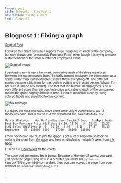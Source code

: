 ```yaml
---
layout: post
title: Enkeboll - Blog Post 1
description: Fixing a Chart
tags: blogpost1
---
```


# Blogpost 1: Fixing a graph

[Original Post](http://blogs.wsj.com/digits/2014/02/20/chart-so-how-big-is-whatsapp/)

I disliked this chart because it reports three measures on each of the company, but only shows one (presumably Purchase Price) even though it is trying to make a statment out of the small number of employees it has.

![Original Image](http://si.wsj.net/public/resources/images/MK-CK222_WHATSA_G_20140220152404.jpg "Original Image")

I decided to turn it into a bar chart, comparing each of the three measures between the six companies listed.  I initially wanted to display the information as a spider/radar map, but the different scales threw everything off.
The different scales became a big issue for me, both in coding and in chart design (whcich I'm not sure if I made any clearer). The fact that the number of employees is on a very different scale than the purchase price and sales of each of the companies makes the graph slightly difficult to read.  I tried to make this clear by using colored labels and providing textual context.

![My redesign](https://www.dropbox.com/s/z6ta2mdej4awsf8/whatsapp.png "My redesign")

I grabbed the data manually, since there were only 6 observations with 3 measures each. this is stored in a tab separated file, saved as `data.tsv`:

`Metric	WhatsApp	Gap	Harley-Davidson	Campbell Soup	ConAgra Foods	Best Buy
Purchase Price (Billions $)	19	18.96	14	13.62	12.27	8.65
Sales (Billions $)	0	16.29	5.49	8.13	17.37	48.13
Employees	55	135000	5800	17700	26100	145000`

I then decided to use d3 to plot the graph.  I got a lot of help fom Bostock on making the chart from [this page](https://github.com/liufly/Dual-scale-D3-Bar-Chart) and help on displaying multiple Y axes from [this page](http://bl.ocks.org/mbostock/3887051)

I used HCL [Colorpicker](http://tristen.ca/hcl-picker/) for the colors.

The code that generates this is below.  Because of the way d3 works, you can't just open the page using file:\\\ in a browser, you must run `python -m SimpleHTTPServer 8000` from a shell.  then you can access the page from your browser at `localhost:8000\blog1.html`.

`
<meta charset="utf-8">
<style>

body {
  font: 10px sans-serif;
}

.y.axisRight text {
    fill: orange;
}

.y.axisLeft text {
    fill: steelblue;
}

.axis path,
.axis line {
  fill: none;
  stroke: #000;
  shape-rendering: crispEdges;
}

.bar {
  fill: steelblue;
}

.x.axis path {
  display: none;
}

</style>
<body>
<script src="http://d3js.org/d3.v3.min.js"></script>
<script>

var margin = {top: 80, right: 80, bottom: 80, left: 80},
    width = 1000 - margin.left - margin.right,
    height = 600 - margin.top - margin.bottom;

var x0 = d3.scale.ordinal()
    .rangeRoundBands([0, width], .1),
    x1 = d3.scale.ordinal();

var y0 = d3.scale.linear().domain([0, 50]).range([height, 0]),
    y1 = d3.scale.linear().domain([0, 150000]).range([height, 0]);

var color = d3.scale.ordinal()
    .range(["#F07A8B", "#D999D3", "#86C4F9", "#18E6E2", "#7DF89F", "#F0F964"]);

var xAxis = d3.svg.axis()
    .scale(x0)
    .tickSize(0)
    .orient("bottom");

// create left yAxis
var yAxisLeft = d3.svg.axis()
    .scale(y0)
    .ticks(10)
    .tickFormat(d3.format("$.2s"))
    .orient("left");
// create right yAxis
var yAxisRight = d3.svg.axis()
    .scale(y1)
    .ticks(10)
    .tickFormat(d3.format(".2s"))
    .orient("right");

var svg = d3.select("body").append("svg")
    .attr("width", width + margin.left + margin.right)
    .attr("height", height + margin.top + margin.bottom)
  .append("g")
    .attr("class", "graph")
    .attr("transform", "translate(" + margin.left + "," + margin.top + ")");

d3.tsv("data.tsv", function(error, data) {
  var companyNames = d3.keys(data[0]).filter(function(key) {return key !== "Metric"});

  data.forEach(function(d) {
    d.companies = companyNames.map(function(name) { return {name: name, value: +d[name], metric: d.Metric}; });
  });

  x0.domain(data.map(function(d) { return d.Metric; }));
  x1.domain(companyNames).rangeRoundBands([0, x0.rangeBand()]);
  
  svg.append("g")
      .attr("class", "x axis")
      .attr("transform", "translate(0," + height + ")")
      .call(xAxis);

  svg.append("g")
	  .attr("class", "y axis axisLeft")
	  .attr("transform", "translate(0,0)")
	  .call(yAxisLeft)
	.append("text")
    .attr("transform", "rotate(-90)")
	  .attr("y", 6)
	  .attr("dy", ".71em")
	  .style("text-anchor", "end")
	  .text("Dollars (Billions)");
	
  svg.append("g")
	  .attr("class", "y axis axisRight")
	  .attr("transform", "translate(" + (width) + ",0)")
	  .call(yAxisRight)
	.append("text")
    .attr("transform", "rotate(-90)")
	  .attr("y", 6)
	  .attr("dy", "-1.2em")
	  .style("text-anchor", "end")
	  .text("Employees");

  var bars = svg.selectAll(".bar")
      .data(data)
    .enter().append("g")
      .attr("class", "g")
      .attr("transform", function(d) { return "translate(" + x0(d.Metric) + ",0)"; });

  bars.selectAll("rect")
      .data(function(d) { return d.companies; })
    .enter().append("rect")
      .attr("width", x1.rangeBand())
      .attr("x", function(d) { return x1(d.name) - 5; })
      .attr("y", function(d) { if(d.metric === 'Employees') { return y1(d.value); } else { return y0(d.value); } }) 
      .attr("height", function(d) { if(d.metric === 'Employees') { return height - y1(d.value); } 
                                    else { return height - y0(d.value); } })
      .style("fill", function(d) { return color(d.name); })

  bars.selectAll("text")
      .data(function(d) { return d.companies; })
    .enter().append("text")
      .attr("x", function(d) { return x1(d.name) - 0; })
      .attr("y", function(d) { if(d.metric === 'Employees') { return y1(d.value); } else { return y0(d.value); } })
      .attr("dx", 15)
      .attr("dy", -4)
      .attr("text-anchor", "middle")
      .text(function(d) { format = d3.format(".4s"); return format(d.value); })
      .attr("fill", function(d) { if(d.metric === 'Employees') { return "orange"; } else { return "steelblue"; } });

  var legend = svg.selectAll(".legend")
      .data(companyNames.slice())
    .enter().append("g")
      .attr("class", "legend")
      .attr("transform", function(d, i) { return "translate(0," + i * 20 + ")"; });

  legend.append("rect")
      .attr("x", 180)
      .attr("width", 18)
      .attr("height", 18)
      .style("fill", color);

  legend.append("text")
      .attr("x", 200)
      .attr("y", 9)
      .attr("dy", ".35em")
      .style("text-anchor", "top")
      .text(function(d) { return d; });

});


</script>
`